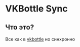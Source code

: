 # VKBottle Sync

## Что это?

Все как в [vkbottle](https://github.com/timoniq/vkbottle) но синхронно
